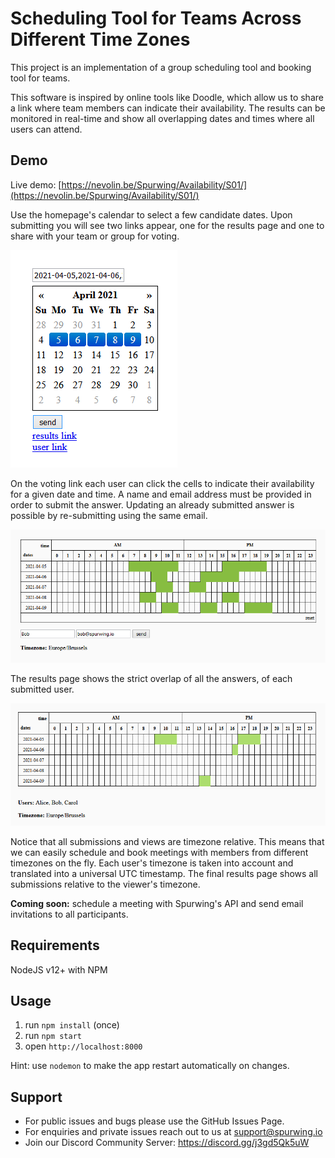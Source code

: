 # Scheduling Tool for Teams Across Different Time Zones
This project is an implementation of a group scheduling tool and booking tool for teams.

This software is inspired by online tools like Doodle, which allow us to share a link where team members can indicate their availability. The results can be monitored in real-time and show all overlapping dates and times where all users can attend.

## Demo

Live demo: [https://nevolin.be/Spurwing/Availability/S01/](https://nevolin.be/Spurwing/Availability/S01/)

Use the homepage's calendar to select a few candidate dates. Upon submitting you will see two links appear, one for the results page and one to share with your team or group for voting.

![group calendar tool](assets/a.png)

On the voting link each user can click the cells to indicate their availability for a given date and time. A name and email address must be provided in order to submit the answer. Updating an already submitted answer is possible by re-submitting using the same email.

![group calendar tool](assets/b.png)

The results page shows the strict overlap of all the answers, of each submitted user.

![group calendar tool](assets/c.png)

Notice that all submissions and views are timezone relative. This means that we can easily schedule and book meetings with members from different timezones on the fly. Each user's timezone is taken into account and translated into a universal UTC timestamp. The final results page shows all submissions relative to the viewer's timezone.

**Coming soon:** schedule a meeting with Spurwing's API and send email invitations to all participants.

## Requirements
NodeJS v12+ with NPM

## Usage
1. run `npm install` (once)
2. run `npm start`
3. open `http://localhost:8000`

Hint: use `nodemon` to make the app restart automatically on changes.

## Support
- For public issues and bugs please use the GitHub Issues Page.
- For enquiries and private issues reach out to us at support@spurwing.io
- Join our Discord Community Server: https://discord.gg/j3gd5Qk5uW
